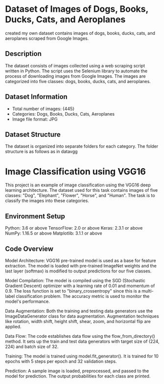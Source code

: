 # Dataset of Images of Dogs, Books, Ducks, Cats, and Aeroplanes

created my own dataset contains images of dogs, books, ducks, cats, and aeroplanes scraped from Google Images.

## Description
The dataset consists of images collected using a web scraping script written in Python. The script uses the Selenium library to automate the process of downloading images from Google Images. The images are categorized into five classes: dogs, books, ducks, cats, and aeroplanes.

## Dataset Information
- Total number of images: {445}
- Categories: Dogs, Books, Ducks, Cats, Aeroplanes
- Image file format: JPG

## Dataset Structure
The dataset is organized into separate folders for each category. The folder structure is as follows as in datavgg

# Image Classification using VGG16
This project is an example of image classification using the VGG16 deep learning architecture. The dataset used for this task contains images of five classes: "Dog", "Elephant", "Flower", "Horse", and "Human". The task is to classify the images into these categories.

## Environment Setup
Python: 3.6 or above
TensorFlow: 2.0 or above
Keras: 2.3.1 or above
NumPy: 1.16.5 or above
Matplotlib: 3.1.1 or above


## Code Overview
Model Architecture: VGG16 pre-trained model is used as a base for feature extraction. The model is loaded with pre-trained ImageNet weights and the last layer (softmax) is modified to output predictions for our five classes.

Model Compilation: The model is compiled using the SGD (Stochastic Gradient Descent) optimizer with a learning rate of 0.01 and momentum of 0.9. The loss function is set to "binary_crossentropy" since this is a multi-label classification problem. The accuracy metric is used to monitor the model's performance.

Data Augmentation: Both the training and testing data generators use the ImageDataGenerator class for data augmentation. Augmentation techniques like rotation, width shift, height shift, shear, zoom, and horizontal flip are applied.

Data Flow: The code establishes data flow using the flow_from_directory() method. It sets up the train and test data generators with target size of (224, 224) and batch size of 32.

Training: The model is trained using model.fit_generator(). It is trained for 10 epochs with 5 steps per epoch and 32 validation steps.

Prediction: A sample image is loaded, preprocessed, and passed to the model for prediction. The output probabilities for each class are printed.
